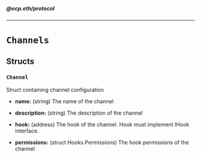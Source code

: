 ##### @ecp.eth/protocol

----

# `Channels`





## Structs

### `Channel`

Struct containing channel configuration





- **name:** (string) The name of the channel



- **description:** (string) The description of the channel



- **hook:** (address) The hook of the channel. Hook must implement IHook interface.



- **permissions:** (struct Hooks.Permissions) The hook permissions of the channel











